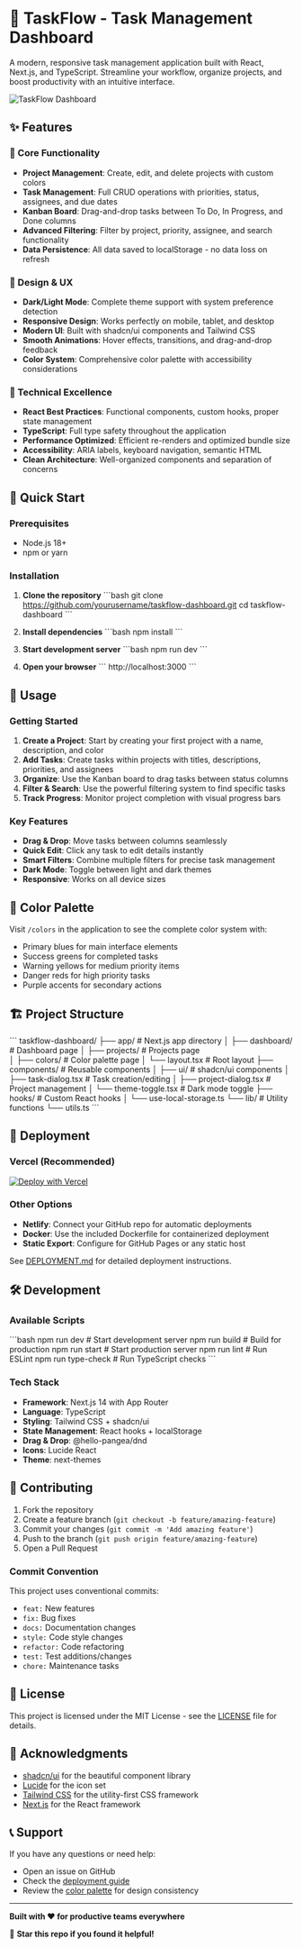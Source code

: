 # 🚀 TaskFlow - Task Management Dashboard

A modern, responsive task management application built with React, Next.js, and TypeScript. Streamline your workflow, organize projects, and boost productivity with an intuitive interface.

![TaskFlow Dashboard](https://via.placeholder.com/800x400/3b82f6/ffffff?text=TaskFlow+Dashboard)

## ✨ Features

### 🎯 Core Functionality
- **Project Management**: Create, edit, and delete projects with custom colors
- **Task Management**: Full CRUD operations with priorities, status, assignees, and due dates
- **Kanban Board**: Drag-and-drop tasks between To Do, In Progress, and Done columns
- **Advanced Filtering**: Filter by project, priority, assignee, and search functionality
- **Data Persistence**: All data saved to localStorage - no data loss on refresh

### 🎨 Design & UX
- **Dark/Light Mode**: Complete theme support with system preference detection
- **Responsive Design**: Works perfectly on mobile, tablet, and desktop
- **Modern UI**: Built with shadcn/ui components and Tailwind CSS
- **Smooth Animations**: Hover effects, transitions, and drag-and-drop feedback
- **Color System**: Comprehensive color palette with accessibility considerations

### 🔧 Technical Excellence
- **React Best Practices**: Functional components, custom hooks, proper state management
- **TypeScript**: Full type safety throughout the application
- **Performance Optimized**: Efficient re-renders and optimized bundle size
- **Accessibility**: ARIA labels, keyboard navigation, semantic HTML
- **Clean Architecture**: Well-organized components and separation of concerns

## 🚀 Quick Start

### Prerequisites
- Node.js 18+ 
- npm or yarn

### Installation

1. **Clone the repository**
   \`\`\`bash
   git clone https://github.com/yourusername/taskflow-dashboard.git
   cd taskflow-dashboard
   \`\`\`

2. **Install dependencies**
   \`\`\`bash
   npm install
   \`\`\`

3. **Start development server**
   \`\`\`bash
   npm run dev
   \`\`\`

4. **Open your browser**
   \`\`\`
   http://localhost:3000
   \`\`\`

## 📱 Usage

### Getting Started
1. **Create a Project**: Start by creating your first project with a name, description, and color
2. **Add Tasks**: Create tasks within projects with titles, descriptions, priorities, and assignees
3. **Organize**: Use the Kanban board to drag tasks between status columns
4. **Filter & Search**: Use the powerful filtering system to find specific tasks
5. **Track Progress**: Monitor project completion with visual progress bars

### Key Features
- **Drag & Drop**: Move tasks between columns seamlessly
- **Quick Edit**: Click any task to edit details instantly  
- **Smart Filters**: Combine multiple filters for precise task management
- **Dark Mode**: Toggle between light and dark themes
- **Responsive**: Works on all device sizes

## 🎨 Color Palette

Visit `/colors` in the application to see the complete color system with:
- Primary blues for main interface elements
- Success greens for completed tasks
- Warning yellows for medium priority items
- Danger reds for high priority tasks
- Purple accents for secondary actions

## 🏗️ Project Structure

\`\`\`
taskflow-dashboard/
├── app/                    # Next.js app directory
│   ├── dashboard/         # Dashboard page
│   ├── projects/          # Projects page  
│   ├── colors/           # Color palette page
│   └── layout.tsx        # Root layout
├── components/           # Reusable components
│   ├── ui/              # shadcn/ui components
│   ├── task-dialog.tsx  # Task creation/editing
│   ├── project-dialog.tsx # Project management
│   └── theme-toggle.tsx # Dark mode toggle
├── hooks/               # Custom React hooks
│   └── use-local-storage.ts
└── lib/                # Utility functions
    └── utils.ts
\`\`\`

## 🚀 Deployment

### Vercel (Recommended)
[![Deploy with Vercel](https://vercel.com/button)](https://vercel.com/new/clone?repository-url=https://github.com/yourusername/taskflow-dashboard)

### Other Options
- **Netlify**: Connect your GitHub repo for automatic deployments
- **Docker**: Use the included Dockerfile for containerized deployment
- **Static Export**: Configure for GitHub Pages or any static host

See [DEPLOYMENT.md](./DEPLOYMENT.md) for detailed deployment instructions.

## 🛠️ Development

### Available Scripts
\`\`\`bash
npm run dev          # Start development server
npm run build        # Build for production
npm run start        # Start production server
npm run lint         # Run ESLint
npm run type-check   # Run TypeScript checks
\`\`\`

### Tech Stack
- **Framework**: Next.js 14 with App Router
- **Language**: TypeScript
- **Styling**: Tailwind CSS + shadcn/ui
- **State Management**: React hooks + localStorage
- **Drag & Drop**: @hello-pangea/dnd
- **Icons**: Lucide React
- **Theme**: next-themes

## 🤝 Contributing

1. Fork the repository
2. Create a feature branch (`git checkout -b feature/amazing-feature`)
3. Commit your changes (`git commit -m 'Add amazing feature'`)
4. Push to the branch (`git push origin feature/amazing-feature`)
5. Open a Pull Request

### Commit Convention
This project uses conventional commits:
- `feat:` New features
- `fix:` Bug fixes
- `docs:` Documentation changes
- `style:` Code style changes
- `refactor:` Code refactoring
- `test:` Test additions/changes
- `chore:` Maintenance tasks

## 📄 License

This project is licensed under the MIT License - see the [LICENSE](LICENSE) file for details.

## 🙏 Acknowledgments

- [shadcn/ui](https://ui.shadcn.com/) for the beautiful component library
- [Lucide](https://lucide.dev/) for the icon set
- [Tailwind CSS](https://tailwindcss.com/) for the utility-first CSS framework
- [Next.js](https://nextjs.org/) for the React framework

## 📞 Support

If you have any questions or need help:
- Open an issue on GitHub
- Check the [deployment guide](./DEPLOYMENT.md)
- Review the [color palette](http://localhost:3000/colors) for design consistency

---

**Built with ❤️ for productive teams everywhere**

🌟 **Star this repo if you found it helpful!**
